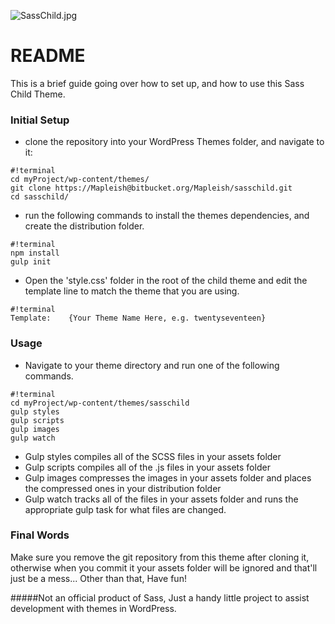 ![SassChild.jpg](http://joshuamapley.com/storage/app/media/SassChild.jpg)
# README #

This is a brief guide going over how to set up, and how to use this Sass Child Theme.

### Initial Setup ###

* clone the repository into your WordPress Themes folder, and navigate to it:

```
#!terminal
cd myProject/wp-content/themes/
git clone https://Mapleish@bitbucket.org/Mapleish/sasschild.git
cd sasschild/
```

* run the following commands to install the themes dependencies, and create the distribution folder.
```
#!terminal
npm install
gulp init
```
* Open the 'style.css' folder in the root of the child theme and edit the template line to match the theme that you are using.
```
#!terminal
Template:    {Your Theme Name Here, e.g. twentyseventeen}
```
### Usage ###

* Navigate to your theme directory and run one of the following commands.
```
#!terminal
cd myProject/wp-content/themes/sasschild
gulp styles
gulp scripts
gulp images
gulp watch
```
* Gulp styles compiles all of the SCSS files in your assets folder
* Gulp scripts compiles all of the .js files in your assets folder
* Gulp images compresses the images in your assets folder and places the compressed ones in your distribution folder
* Gulp watch tracks all of the files in your assets folder and runs the appropriate gulp task for what files are changed.

### Final Words ###

Make sure you remove the git repository from this theme after cloning it, otherwise when you commit it your assets folder will be ignored and that'll just be a mess... Other than that, Have fun!

#####Not an official product of Sass, Just a handy little project to assist development with themes in WordPress.